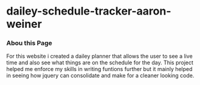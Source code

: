 # dailey-schedule-tracker-aaron-weiner

### Abou this Page
<p>For this website i created a dailey planner that allows the user to see a live time and also see what things are on the schedule for the day. This project helped me enforce my skills in writing funtions further but it mainly helped in seeing how jquery can consolidate and make for a cleaner looking code. 